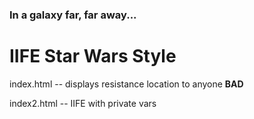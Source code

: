 ### In a galaxy far, far away...
# IIFE Star Wars Style

index.html -- displays resistance location to anyone **BAD**

index2.html -- IIFE with private vars
